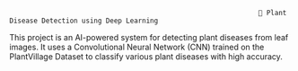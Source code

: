                                                                   🌱 Plant Disease Detection using Deep Learning
This project is an AI-powered system for detecting plant diseases from leaf images. It uses a Convolutional Neural Network (CNN) trained on the PlantVillage Dataset to classify various plant diseases with high accuracy.
